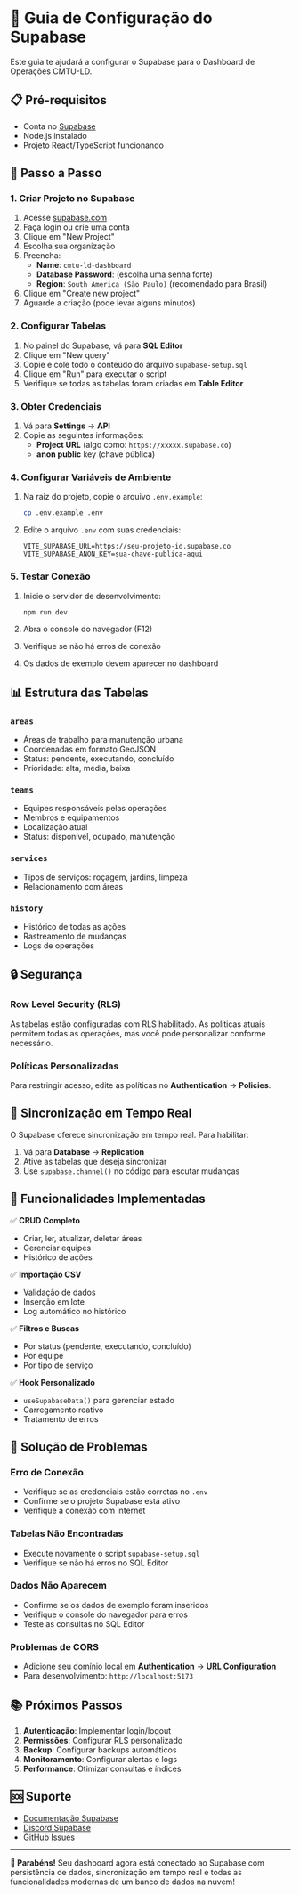 # 🚀 Guia de Configuração do Supabase

Este guia te ajudará a configurar o Supabase para o Dashboard de Operações CMTU-LD.

## 📋 Pré-requisitos

- Conta no [Supabase](https://supabase.com)
- Node.js instalado
- Projeto React/TypeScript funcionando

## 🔧 Passo a Passo

### 1. Criar Projeto no Supabase

1. Acesse [supabase.com](https://supabase.com)
2. Faça login ou crie uma conta
3. Clique em "New Project"
4. Escolha sua organização
5. Preencha:
   - **Name**: `cmtu-ld-dashboard`
   - **Database Password**: (escolha uma senha forte)
   - **Region**: `South America (São Paulo)` (recomendado para Brasil)
6. Clique em "Create new project"
7. Aguarde a criação (pode levar alguns minutos)

### 2. Configurar Tabelas

1. No painel do Supabase, vá para **SQL Editor**
2. Clique em "New query"
3. Copie e cole todo o conteúdo do arquivo `supabase-setup.sql`
4. Clique em "Run" para executar o script
5. Verifique se todas as tabelas foram criadas em **Table Editor**

### 3. Obter Credenciais

1. Vá para **Settings** → **API**
2. Copie as seguintes informações:
   - **Project URL** (algo como: `https://xxxxx.supabase.co`)
   - **anon public** key (chave pública)

### 4. Configurar Variáveis de Ambiente

1. Na raiz do projeto, copie o arquivo `.env.example`:
   ```bash
   cp .env.example .env
   ```

2. Edite o arquivo `.env` com suas credenciais:
   ```env
   VITE_SUPABASE_URL=https://seu-projeto-id.supabase.co
   VITE_SUPABASE_ANON_KEY=sua-chave-publica-aqui
   ```

### 5. Testar Conexão

1. Inicie o servidor de desenvolvimento:
   ```bash
   npm run dev
   ```

2. Abra o console do navegador (F12)
3. Verifique se não há erros de conexão
4. Os dados de exemplo devem aparecer no dashboard

## 📊 Estrutura das Tabelas

### `areas`
- Áreas de trabalho para manutenção urbana
- Coordenadas em formato GeoJSON
- Status: pendente, executando, concluído
- Prioridade: alta, média, baixa

### `teams`
- Equipes responsáveis pelas operações
- Membros e equipamentos
- Localização atual
- Status: disponível, ocupado, manutenção

### `services`
- Tipos de serviços: roçagem, jardins, limpeza
- Relacionamento com áreas

### `history`
- Histórico de todas as ações
- Rastreamento de mudanças
- Logs de operações

## 🔒 Segurança

### Row Level Security (RLS)
As tabelas estão configuradas com RLS habilitado. As políticas atuais permitem todas as operações, mas você pode personalizar conforme necessário.

### Políticas Personalizadas
Para restringir acesso, edite as políticas no **Authentication** → **Policies**.

## 🔄 Sincronização em Tempo Real

O Supabase oferece sincronização em tempo real. Para habilitar:

1. Vá para **Database** → **Replication**
2. Ative as tabelas que deseja sincronizar
3. Use `supabase.channel()` no código para escutar mudanças

## 📱 Funcionalidades Implementadas

✅ **CRUD Completo**
- Criar, ler, atualizar, deletar áreas
- Gerenciar equipes
- Histórico de ações

✅ **Importação CSV**
- Validação de dados
- Inserção em lote
- Log automático no histórico

✅ **Filtros e Buscas**
- Por status (pendente, executando, concluído)
- Por equipe
- Por tipo de serviço

✅ **Hook Personalizado**
- `useSupabaseData()` para gerenciar estado
- Carregamento reativo
- Tratamento de erros

## 🐛 Solução de Problemas

### Erro de Conexão
- Verifique se as credenciais estão corretas no `.env`
- Confirme se o projeto Supabase está ativo
- Verifique a conexão com internet

### Tabelas Não Encontradas
- Execute novamente o script `supabase-setup.sql`
- Verifique se não há erros no SQL Editor

### Dados Não Aparecem
- Confirme se os dados de exemplo foram inseridos
- Verifique o console do navegador para erros
- Teste as consultas no SQL Editor

### Problemas de CORS
- Adicione seu domínio local em **Authentication** → **URL Configuration**
- Para desenvolvimento: `http://localhost:5173`

## 📚 Próximos Passos

1. **Autenticação**: Implementar login/logout
2. **Permissões**: Configurar RLS personalizado
3. **Backup**: Configurar backups automáticos
4. **Monitoramento**: Configurar alertas e logs
5. **Performance**: Otimizar consultas e índices

## 🆘 Suporte

- [Documentação Supabase](https://supabase.com/docs)
- [Discord Supabase](https://discord.supabase.com)
- [GitHub Issues](https://github.com/supabase/supabase/issues)

---

**🎉 Parabéns!** Seu dashboard agora está conectado ao Supabase com persistência de dados, sincronização em tempo real e todas as funcionalidades modernas de um banco de dados na nuvem!